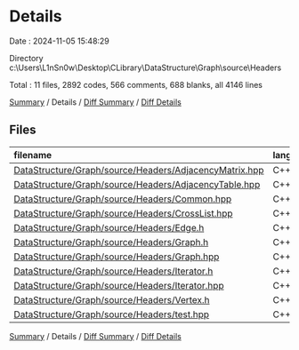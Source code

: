 # Details

Date : 2024-11-05 15:48:29

Directory c:\\Users\\L1nSn0w\\Desktop\\CLibrary\\DataStructure\\Graph\\source\\Headers

Total : 11 files,  2892 codes, 566 comments, 688 blanks, all 4146 lines

[Summary](results.md) / Details / [Diff Summary](diff.md) / [Diff Details](diff-details.md)

## Files
| filename | language | code | comment | blank | total |
| :--- | :--- | ---: | ---: | ---: | ---: |
| [DataStructure/Graph/source/Headers/AdjacencyMatrix.hpp](/DataStructure/Graph/source/Headers/AdjacencyMatrix.hpp) | C++ | 343 | 79 | 78 | 500 |
| [DataStructure/Graph/source/Headers/AdjacencyTable.hpp](/DataStructure/Graph/source/Headers/AdjacencyTable.hpp) | C++ | 381 | 70 | 90 | 541 |
| [DataStructure/Graph/source/Headers/Common.hpp](/DataStructure/Graph/source/Headers/Common.hpp) | C++ | 219 | 50 | 63 | 332 |
| [DataStructure/Graph/source/Headers/CrossList.hpp](/DataStructure/Graph/source/Headers/CrossList.hpp) | C++ | 464 | 97 | 94 | 655 |
| [DataStructure/Graph/source/Headers/Edge.h](/DataStructure/Graph/source/Headers/Edge.h) | C++ | 20 | 4 | 4 | 28 |
| [DataStructure/Graph/source/Headers/Graph.h](/DataStructure/Graph/source/Headers/Graph.h) | C++ | 158 | 44 | 53 | 255 |
| [DataStructure/Graph/source/Headers/Graph.hpp](/DataStructure/Graph/source/Headers/Graph.hpp) | C++ | 665 | 145 | 202 | 1,012 |
| [DataStructure/Graph/source/Headers/Iterator.h](/DataStructure/Graph/source/Headers/Iterator.h) | C++ | 49 | 4 | 13 | 66 |
| [DataStructure/Graph/source/Headers/Iterator.hpp](/DataStructure/Graph/source/Headers/Iterator.hpp) | C++ | 34 | 4 | 9 | 47 |
| [DataStructure/Graph/source/Headers/Vertex.h](/DataStructure/Graph/source/Headers/Vertex.h) | C++ | 27 | 5 | 8 | 40 |
| [DataStructure/Graph/source/Headers/test.hpp](/DataStructure/Graph/source/Headers/test.hpp) | C++ | 532 | 64 | 74 | 670 |

[Summary](results.md) / Details / [Diff Summary](diff.md) / [Diff Details](diff-details.md)